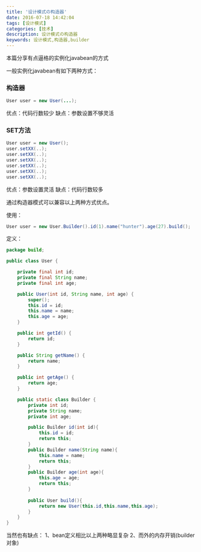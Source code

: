 ```yaml
---
title: '设计模式の构造器'
date: 2016-07-18 14:42:04
tags: [设计模式]
categories: [技术]
description: 设计模式の构造器
keywords: 设计模式,构造器,builder
---
```

本篇分享有点逼格的实例化javabean的方式
<!--more-->

一般实例化javabean有如下两种方式：

### **构造器**
~~~java
User user = new User(...);
~~~
优点：代码行数较少
缺点：参数设置不够灵活


### **SET方法**
~~~java
User user = new User();
user.setXX(..);
user.setXX(..);
user.setXX(..);
user.setXX(..);
user.setXX(..);
user.setXX(..);
~~~
优点：参数设置灵活
缺点：代码行数较多


通过构造器模式可以兼容以上两种方式优点。

使用：
~~~java
User user = new User.Builder().id(1).name("hunter").age(27).build(); 
~~~

定义：
~~~java
package build;

public class User {

	private final int id;
	private final String name;
	private final int age;

	public User(int id, String name, int age) {
		super();
		this.id = id;
		this.name = name;
		this.age = age;
	}

	public int getId() {
		return id;
	}

	public String getName() {
		return name;
	}

	public int getAge() {
		return age;
	}

	public static class Builder {
		private int id;
		private String name;
		private int age;

		public Builder id(int id){
			this.id = id;
			return this;
		}
		public Builder name(String name){
			this.name = name;
			return this;
		}
		public Builder age(int age){
			this.age = age;
			return this;
		}
		
		public User build(){
			return new User(this.id,this.name,this.age);
		}
	}
}

~~~

当然也有缺点：
1、bean定义相比以上两种略显复杂
2、而外的内存开销(builder对象)
